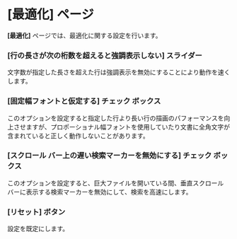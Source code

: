# \[最適化\] ページ

**\[最適化\]** ページでは、最適化に関する設定を行います。

### \[行の長さが次の桁数を超えると強調表示しない\] スライダー

文字数が指定した長さを超えた行は強調表示を無効にすることにより動作を速くします。

### \[固定幅フォントと仮定する\] チェック ボックス

このオプションを設定すると指定した行より長い行の描画のパフォーマンスを向上させますが、プロポーショナル幅フォントを使用していたり文書に全角文字が含まれていると正しく動作しないことがあります。

### \[スクロール バー上の遅い検索マーカーを無効にする\] チェック ボックス

このオプションを設定すると、巨大ファイルを開いている間、垂直スクロール バーに表示する検索マーカーを無効にして、検索を高速にします。

### \[リセット\] ボタン

設定を既定にします。

